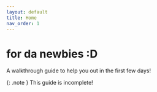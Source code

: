```yaml
---
layout: default
title: Home
nav_order: 1
---
```


# for da newbies :D
A walkthrough guide to help you out in the first few days!

{: .note }
This guide is incomplete!


<a id="theme-toggle" onclick="modeSwitcher()"></a>

<script>
	const theme = localStorage.getItem('theme');
		if (theme === "light") {
			document.documentElement.setAttribute('data-theme', 'light');
		}
</script>
<script>
	const userPrefers = getComputedStyle(document.documentElement).getPropertyValue('content');

	if (theme === "dark") {
		document.getElementById("theme-toggle").innerHTML = "Light Mode";
	} else if (theme === "light") {
		document.getElementById("theme-toggle").innerHTML = "Dark Mode";
	} else if  (userPrefers === "dark") {
		document.documentElement.setAttribute('data-theme', 'dark');
		window.localStorage.setItem('theme', 'dark');
		document.getElementById("theme-toggle").innerHTML = "Light Mode";
	} else {
		document.documentElement.setAttribute('data-theme', 'Dark');
		window.localStorage.setItem('theme', 'Dark');
		document.getElementById("theme-toggle").innerHTML = "Dark Mode";
	}

	function modeSwitcher() {
		let currentMode = document.documentElement.getAttribute('data-theme');
		if (currentMode === "dark") {
			document.documentElement.setAttribute('data-theme', 'light');
			window.localStorage.setItem('theme', 'light');
            document.getElementById("theme-toggle").innerHTML = "Dark Mode";
            jtd.setTheme("custom");
		} else {
			document.documentElement.setAttribute('data-theme', 'dark');
			window.localStorage.setItem('theme', 'dark');
            document.getElementById("theme-toggle").innerHTML = "Light Mode";
            jtd.setTheme("light");
		}
	}
</script>